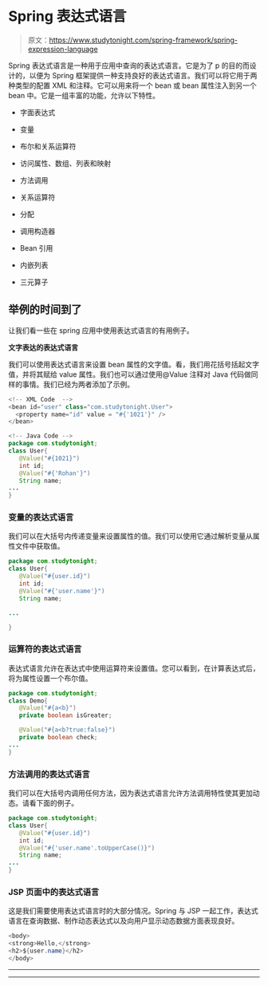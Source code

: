 # Spring 表达式语言

> 原文：<https://www.studytonight.com/spring-framework/spring-expression-language>

Spring 表达式语言是一种用于应用中查询的表达式语言。它是为了 p 的目的而设计的，以便为 Spring 框架提供一种支持良好的表达式语言。我们可以将它用于两种类型的配置 XML 和注释。它可以用来将一个 bean 或 bean 属性注入到另一个 bean 中。它是一组丰富的功能，允许以下特性。

*   字面表达式

*   变量

*   布尔和关系运算符

*   访问属性、数组、列表和映射

*   方法调用

*   关系运算符

*   分配

*   调用构造器

*   Bean 引用

*   内嵌列表

*   三元算子

## 举例的时间到了

让我们看一些在 spring 应用中使用表达式语言的有用例子。

**文字表达的表达式语言**

我们可以使用表达式语言来设置 bean 属性的文字值。看，我们用花括号括起文字值，并将其赋给 value 属性。我们也可以通过使用@Value 注释对 Java 代码做同样的事情。我们已经为两者添加了示例。

```java
<!-- XML Code  -->
<bean id="user" class="com.studytonight.User">
  <property name="id" value = "#{'1021'}" />
</bean>

<!-- Java Code -->
package com.studytonight;
class User{
   @Value("#{1021}")
   int id;
   @Value("#{'Rohan'}")
   String name;
...
}
```

### 变量的表达式语言

我们可以在大括号内传递变量来设置属性的值。我们可以使用它通过解析变量从属性文件中获取值。

```java
package com.studytonight;
class User{
   @Value("#{user.id}")
   int id;
   @Value("#{'user.name'}")
   String name;

...

}
```

### 运算符的表达式语言

表达式语言允许在表达式中使用运算符来设置值。您可以看到，在计算表达式后，将为属性设置一个布尔值。

```java
package com.studytonight;
class Demo{
   @Value("#{a<b}")
   private boolean isGreater;

   @Value("#{a<b?true:false}")
   private boolean check;
...
}
```

### 方法调用的表达式语言

我们可以在大括号内调用任何方法，因为表达式语言允许方法调用特性使其更加动态。请看下面的例子。

```java
package com.studytonight;
class User{
   @Value("#{user.id}")
   int id;
   @Value("#{'user.name'.toUpperCase()}")
   String name;
...
}
```

### JSP 页面中的表达式语言

这是我们需要使用表达式语言时的大部分情况。Spring 与 JSP 一起工作，表达式语言在查询数据、制作动态表达式以及向用户显示动态数据方面表现良好。

```java
<body>
<strong>Hello,</strong>
<h2>${user.name}</h2>
</body>
```

* * *

* * *
